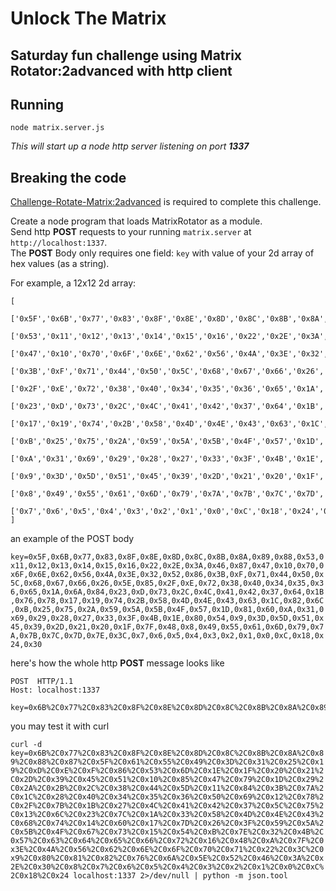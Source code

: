 # Unlock The Matrix

## Saturday fun challenge using Matrix Rotator:2advanced with http client

## Running

```
node matrix.server.js
```

_This will start up a node http server listening on port **1337**_

## Breaking the code

[Challenge-Rotate-Matrix:2advanced](https://github.com/devleague/Challenge-Rotate-Matrix/tree/2advanced) is required to complete this challenge.

Create a node program that loads MatrixRotator as a module.  
Send http **POST** requests to your running `matrix.server` at `http://localhost:1337`.  
The **POST** Body only requires one field: `key` with value of your 2d array of hex values (as a string).

For example, a 12x12 2d array:

```
[
  ['0x5F','0x6B','0x77','0x83','0x8F','0x8E','0x8D','0x8C','0x8B','0x8A','0x89','0x88'],
  ['0x53','0x11','0x12','0x13','0x14','0x15','0x16','0x22','0x2E','0x3A','0x46','0x87'],
  ['0x47','0x10','0x70','0x6F','0x6E','0x62','0x56','0x4A','0x3E','0x32','0x52','0x86'],
  ['0x3B','0xF','0x71','0x44','0x50','0x5C','0x68','0x67','0x66','0x26','0x5E','0x85'],
  ['0x2F','0xE','0x72','0x38','0x40','0x34','0x35','0x36','0x65','0x1A','0x6A','0x84'],
  ['0x23','0xD','0x73','0x2C','0x4C','0x41','0x42','0x37','0x64','0x1B','0x76','0x78'],
  ['0x17','0x19','0x74','0x2B','0x58','0x4D','0x4E','0x43','0x63','0x1C','0x82','0x6C'],
  ['0xB','0x25','0x75','0x2A','0x59','0x5A','0x5B','0x4F','0x57','0x1D','0x81','0x60'],
  ['0xA','0x31','0x69','0x29','0x28','0x27','0x33','0x3F','0x4B','0x1E','0x80','0x54'],
  ['0x9','0x3D','0x5D','0x51','0x45','0x39','0x2D','0x21','0x20','0x1F','0x7F','0x48'],
  ['0x8','0x49','0x55','0x61','0x6D','0x79','0x7A','0x7B','0x7C','0x7D','0x7E','0x3C'],
  ['0x7','0x6','0x5','0x4','0x3','0x2','0x1','0x0','0xC','0x18','0x24','0x30']
]
```

an example of the POST body

`key=0x5F,0x6B,0x77,0x83,0x8F,0x8E,0x8D,0x8C,0x8B,0x8A,0x89,0x88,0x53,0x11,0x12,0x13,0x14,0x15,0x16,0x22,0x2E,0x3A,0x46,0x87,0x47,0x10,0x70,0x6F,0x6E,0x62,0x56,0x4A,0x3E,0x32,0x52,0x86,0x3B,0xF,0x71,0x44,0x50,0x5C,0x68,0x67,0x66,0x26,0x5E,0x85,0x2F,0xE,0x72,0x38,0x40,0x34,0x35,0x36,0x65,0x1A,0x6A,0x84,0x23,0xD,0x73,0x2C,0x4C,0x41,0x42,0x37,0x64,0x1B,0x76,0x78,0x17,0x19,0x74,0x2B,0x58,0x4D,0x4E,0x43,0x63,0x1C,0x82,0x6C,0xB,0x25,0x75,0x2A,0x59,0x5A,0x5B,0x4F,0x57,0x1D,0x81,0x60,0xA,0x31,0x69,0x29,0x28,0x27,0x33,0x3F,0x4B,0x1E,0x80,0x54,0x9,0x3D,0x5D,0x51,0x45,0x39,0x2D,0x21,0x20,0x1F,0x7F,0x48,0x8,0x49,0x55,0x61,0x6D,0x79,0x7A,0x7B,0x7C,0x7D,0x7E,0x3C,0x7,0x6,0x5,0x4,0x3,0x2,0x1,0x0,0xC,0x18,0x24,0x30`

here's how the whole http **POST** message looks like
```
POST  HTTP/1.1
Host: localhost:1337

key=0x6B%2C0x77%2C0x83%2C0x8F%2C0x8E%2C0x8D%2C0x8C%2C0x8B%2C0x8A%2C0x89%2C0x88%2C0x87%2C0x5F%2C0x61%2C0x55%2C0x49%2C0x3D%2C0x31%2C0x25%2C0x19%2C0xD%2C0xE%2C0xF%2C0x86%2C0x53%2C0x6D%2C0x1E%2C0x1F%2C0x20%2C0x21%2C0x2D%2C0x39%2C0x45%2C0x51%2C0x10%2C0x85%2C0x47%2C0x79%2C0x1D%2C0x29%2C0x2A%2C0x2B%2C0x2C%2C0x38%2C0x44%2C0x5D%2C0x11%2C0x84%2C0x3B%2C0x7A%2C0x1C%2C0x28%2C0x40%2C0x34%2C0x35%2C0x36%2C0x50%2C0x69%2C0x12%2C0x78%2C0x2F%2C0x7B%2C0x1B%2C0x27%2C0x4C%2C0x41%2C0x42%2C0x37%2C0x5C%2C0x75%2C0x13%2C0x6C%2C0x23%2C0x7C%2C0x1A%2C0x33%2C0x58%2C0x4D%2C0x4E%2C0x43%2C0x68%2C0x74%2C0x14%2C0x60%2C0x17%2C0x7D%2C0x26%2C0x3F%2C0x59%2C0x5A%2C0x5B%2C0x4F%2C0x67%2C0x73%2C0x15%2C0x54%2C0xB%2C0x7E%2C0x32%2C0x4B%2C0x57%2C0x63%2C0x64%2C0x65%2C0x66%2C0x72%2C0x16%2C0x48%2C0xA%2C0x7F%2C0x3E%2C0x4A%2C0x56%2C0x62%2C0x6E%2C0x6F%2C0x70%2C0x71%2C0x22%2C0x3C%2C0x9%2C0x80%2C0x81%2C0x82%2C0x76%2C0x6A%2C0x5E%2C0x52%2C0x46%2C0x3A%2C0x2E%2C0x30%2C0x8%2C0x7%2C0x6%2C0x5%2C0x4%2C0x3%2C0x2%2C0x1%2C0x0%2C0xC%2C0x18%2C0x24
```

you may test it with curl  

`curl -d key=0x6B%2C0x77%2C0x83%2C0x8F%2C0x8E%2C0x8D%2C0x8C%2C0x8B%2C0x8A%2C0x89%2C0x88%2C0x87%2C0x5F%2C0x61%2C0x55%2C0x49%2C0x3D%2C0x31%2C0x25%2C0x19%2C0xD%2C0xE%2C0xF%2C0x86%2C0x53%2C0x6D%2C0x1E%2C0x1F%2C0x20%2C0x21%2C0x2D%2C0x39%2C0x45%2C0x51%2C0x10%2C0x85%2C0x47%2C0x79%2C0x1D%2C0x29%2C0x2A%2C0x2B%2C0x2C%2C0x38%2C0x44%2C0x5D%2C0x11%2C0x84%2C0x3B%2C0x7A%2C0x1C%2C0x28%2C0x40%2C0x34%2C0x35%2C0x36%2C0x50%2C0x69%2C0x12%2C0x78%2C0x2F%2C0x7B%2C0x1B%2C0x27%2C0x4C%2C0x41%2C0x42%2C0x37%2C0x5C%2C0x75%2C0x13%2C0x6C%2C0x23%2C0x7C%2C0x1A%2C0x33%2C0x58%2C0x4D%2C0x4E%2C0x43%2C0x68%2C0x74%2C0x14%2C0x60%2C0x17%2C0x7D%2C0x26%2C0x3F%2C0x59%2C0x5A%2C0x5B%2C0x4F%2C0x67%2C0x73%2C0x15%2C0x54%2C0xB%2C0x7E%2C0x32%2C0x4B%2C0x57%2C0x63%2C0x64%2C0x65%2C0x66%2C0x72%2C0x16%2C0x48%2C0xA%2C0x7F%2C0x3E%2C0x4A%2C0x56%2C0x62%2C0x6E%2C0x6F%2C0x70%2C0x71%2C0x22%2C0x3C%2C0x9%2C0x80%2C0x81%2C0x82%2C0x76%2C0x6A%2C0x5E%2C0x52%2C0x46%2C0x3A%2C0x2E%2C0x30%2C0x8%2C0x7%2C0x6%2C0x5%2C0x4%2C0x3%2C0x2%2C0x1%2C0x0%2C0xC%2C0x18%2C0x24 localhost:1337 2>/dev/null | python -m json.tool`
